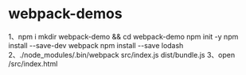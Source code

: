 # webpack-demos
1、npm i
mkdir webpack-demo && cd webpack-demo
npm init -y
npm install --save-dev webpack
npm install --save lodash
2、./node_modules/.bin/webpack src/index.js dist/bundle.js
3、open /src/index.html

